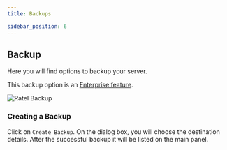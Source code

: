 ```yaml
---
title: Backups

sidebar_position: 6
---
```


## Backup

Here you will find options to backup your server. 


This backup option is an [Enterprise feature](/docs/binary-backups).


![Ratel Backup](/images/ratel/ratel_backup.png)

### Creating a Backup

Click on `Create Backup`. On the dialog box, you will choose the destination details. After the successful backup it will be listed on the main panel.